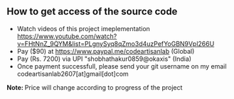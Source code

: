 ##  How to get access of the source code
-   Watch videos of this project imeplementation https://www.youtube.com/watch?v=FHtNnZ_9QYM&list=PLgnySyq8qZmo3d4uzPefYoGBN9Vpl266U
-   Pay ($90) at https://www.paypal.me/codeartisanlab (Global)
-   Pay (Rs. 7200) via UPI "shobhathakur0859@okaxis" (India)
-   Once payment successfull, please send your git username on my email codeartisanlab2607[at]gmail[dot]com

<b>Note: </b>Price will change according to progress of the project
